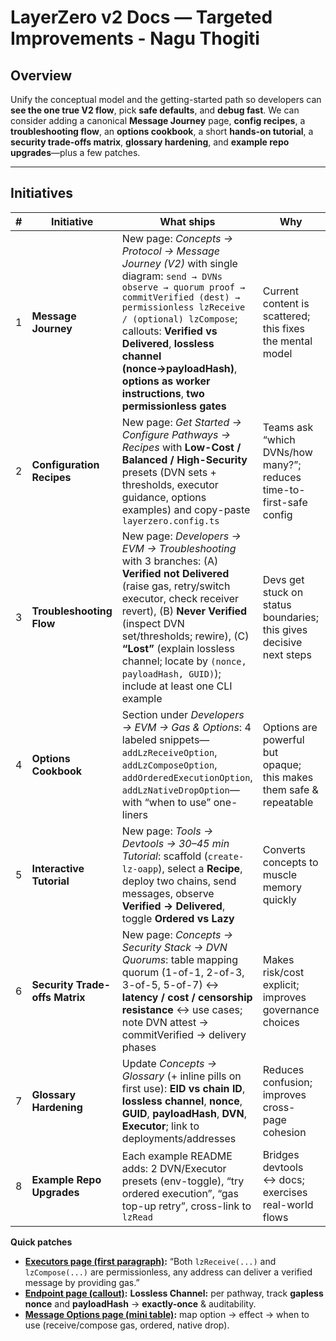 # LayerZero v2 Docs — Targeted Improvements - Nagu Thogiti

## Overview

Unify the conceptual model and the getting-started path so developers can **see the one true V2 flow**, pick **safe defaults**, and **debug fast**. We can consider adding a canonical **Message Journey** page, **config recipes**, a **troubleshooting flow**, an **options cookbook**, a short **hands-on tutorial**, a **security trade-offs matrix**, **glossary hardening**, and **example repo upgrades**—plus a few patches.

---

## Initiatives

| # | Initiative                      | What ships                                                                                                                                                                                                                                                                                                                                  | Why                                                                 | Impact | Effort |
| - | ------------------------------- | ------------------------------------------------------------------------------------------------------------------------------------------------------------------------------------------------------------------------------------------------------------------------------------------------------------------------------------------- | ------------------------------------------------------------------- | ------ | ------ |
| 1 | **Message Journey** | New page: *Concepts → Protocol → Message Journey (V2)* with single diagram: `send → DVNs observe → quorum proof → commitVerified (dest) → permissionless lzReceive / (optional) lzCompose`; callouts: **Verified vs Delivered**, **lossless channel (nonce→payloadHash)**, **options as worker instructions**, **two permissionless gates** | Current content is scattered; this fixes the mental model           | High   | M      |
| 2 | **Configuration Recipes**       | New page: *Get Started → Configure Pathways → Recipes* with **Low-Cost / Balanced / High-Security** presets (DVN sets + thresholds, executor guidance, options examples) and copy-paste `layerzero.config.ts`                                                                                                                               | Teams ask “which DVNs/how many?”; reduces time-to-first-safe config | High   | M      |
| 3 | **Troubleshooting Flow**        | New page: *Developers → EVM → Troubleshooting* with 3 branches: (A) **Verified not Delivered** (raise gas, retry/switch executor, check receiver revert), (B) **Never Verified** (inspect DVN set/thresholds; rewire), (C) **“Lost”** (explain lossless channel; locate by `(nonce, payloadHash, GUID)`); include at least one CLI example  | Devs get stuck on status boundaries; this gives decisive next steps | High   | S      |
| 4 | **Options Cookbook**            | Section under *Developers → EVM → Gas & Options*: 4 labeled snippets—`addLzReceiveOption`, `addLzComposeOption`, `addOrderedExecutionOption`, `addLzNativeDropOption`—with “when to use” one-liners                                                                                                                                         | Options are powerful but opaque; this makes them safe & repeatable  | Medium | S      |
| 5 | **Interactive Tutorial**        | New page: *Tools → Devtools → 30–45 min Tutorial*: scaffold (`create-lz-oapp`), select a **Recipe**, deploy two chains, send messages, observe **Verified → Delivered**, toggle **Ordered vs Lazy**                                                                                                                                         | Converts concepts to muscle memory quickly                          | Medium | M      |
| 6 | **Security Trade-offs Matrix**  | New page: *Concepts → Security Stack → DVN Quorums*: table mapping quorum (1-of-1, 2-of-3, 3-of-5, 5-of-7) ↔ **latency / cost / censorship resistance** ↔ use cases; note DVN attest → commitVerified → delivery phases                                                                                                                     | Makes risk/cost explicit; improves governance choices               | Medium | S      |
| 7 | **Glossary Hardening**          | Update *Concepts → Glossary* (+ inline pills on first use): **EID vs chain ID**, **lossless channel**, **nonce**, **GUID**, **payloadHash**, **DVN**, **Executor**; link to deployments/addresses                                                                                                                                           | Reduces confusion; improves cross-page cohesion                     | Medium | S      |
| 8 | **Example Repo Upgrades**       | Each example README adds: 2 DVN/Executor presets (env-toggle), “try ordered execution”, “gas top-up retry”, cross-link to `lzRead`                                                                                                                                                                                                          | Bridges devtools ↔ docs; exercises real-world flows                 | Medium | M      |

**Quick patches**

* **[Executors page (first paragraph)](https://docs.layerzero.network/v2/concepts/permissionless-execution/executors):** “Both `lzReceive(...)` and `lzCompose(...)` are permissionless, any address can deliver a verified message by providing gas.”
* **[Endpoint page (callout)](https://docs.layerzero.network/v2/concepts/protocol/layerzero-endpoint):** **Lossless Channel:** per pathway, track **gapless nonce** and **payloadHash** → **exactly-once** & auditability.
* **[Message Options page (mini table)](https://docs.layerzero.network/v2/concepts/message-options):** map option → effect → when to use (receive/compose gas, ordered, native drop).
